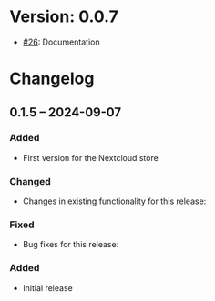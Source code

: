 # Version: 0.0.7

* [#26](https://github.com/ConductionNL/docudesk/pull/26): Documentation


# Changelog

## 0.1.5 – 2024-09-07
### Added
- First version for the Nextcloud store

### Changed
- Changes in existing functionality for this release:

### Fixed
- Bug fixes for this release:

### Added
- Initial release

